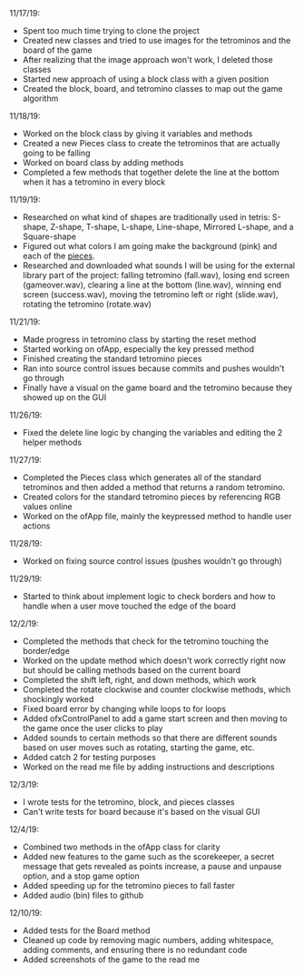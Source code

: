 11/17/19:
- Spent too much time trying to clone the project
- Created new classes and tried to use images for the tetrominos and the board of the game
- After realizing that the image approach won't work, I deleted those classes
- Started new approach of using a block class with a given position
- Created the block, board, and tetromino classes to map out the game algorithm

11/18/19:
- Worked on the block class by giving it variables and methods
- Created a new Pieces class to create the tetrominos that are actually going to be falling
- Worked on board class by adding methods
- Completed a few methods that together delete the line at the bottom when it has a tetromino in every block

11/19/19:
- Researched on what kind of shapes are traditionally used in tetris: S-shape, Z-shape, T-shape, L-shape, Line-shape, Mirrored L-shape, and a Square-shape
- Figured out what colors I am going make the background (pink) and each of the [pieces](https://colorswatches.info/shades-of-white).
- Researched and downloaded what sounds I will be using for the external library part of the project: falling tetromino (fall.wav), losing end screen (gameover.wav), clearing a line at the bottom (line.wav), winning end screen (success.wav), moving the tetromino left or right (slide.wav), rotating the tetromino (rotate.wav)

11/21/19:
- Made progress in tetromino class by starting the reset method
- Started working on ofApp, especially the key pressed method
- Finished creating the standard tetromino pieces
- Ran into source control issues because commits and pushes wouldn't go through
- Finally have a visual on the game board and the tetromino because they showed up on the GUI

11/26/19:
- Fixed the delete line logic by changing the variables and editing the 2 helper methods

11/27/19:
- Completed the Pieces class which generates all of the standard tetrominos and then added a method that returns a random tetromino.
- Created colors for the standard tetromino pieces by referencing RGB values online
- Worked on the ofApp file, mainly the keypressed method to handle user actions

11/28/19:
- Worked on fixing source control issues (pushes wouldn't go through)

11/29/19:
- Started to think about implement logic to check borders and how to handle when a user move touched the edge of the board

12/2/19:
- Completed the methods that check for the tetromino touching the border/edge
- Worked on the update method which doesn't work correctly right now but should be calling methods based on the current board
- Completed the shift left, right, and down methods, which work
- Completed the rotate clockwise and counter clockwise methods, which shockingly worked
- Fixed board error by changing while loops to for loops
- Added ofxControlPanel to add a game start screen and then moving to the game once the user clicks to play
- Added sounds to certain methods so that there are different sounds based on user moves such as rotating, starting the game, etc.
- Added catch 2 for testing purposes
- Worked on the read me file by adding instructions and descriptions

12/3/19:
- I wrote tests for the tetromino, block, and pieces classes
- Can't write tests for board because it's based on the visual GUI

12/4/19:
- Combined two methods in the ofApp class for clarity
- Added new features to the game such as the scorekeeper, a secret message that gets revealed as points increase, a pause and unpause option, and a stop game option
- Added speeding up for the tetromino pieces to fall faster
- Added audio (bin) files to github

12/10/19:
- Added tests for the Board method
- Cleaned up code by removing magic numbers, adding whitespace, adding comments, and ensuring there is no redundant code
- Added screenshots of the game to the read me
